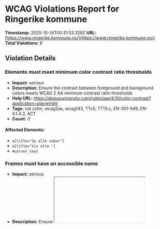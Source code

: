 # WCAG Violations Report for Ringerike kommune

**Timestamp:** 2025-10-14T00:31:53.328Z
**URL:** [https://www.ringerike.kommune.no/](https://www.ringerike.kommune.no/)
**Total Violations:** 6

## Violation Details

### Elements must meet minimum color contrast ratio thresholds

- **Impact:** serious
- **Description:** Ensure the contrast between foreground and background colors meets WCAG 2 AA minimum contrast ratio thresholds
- **Help URL:** https://dequeuniversity.com/rules/axe/4.10/color-contrast?application=playwright
- **Tags:** cat.color, wcag2aa, wcag143, TTv5, TT13.c, EN-301-549, EN-9.1.4.3, ACT
- **Count:** 3

#### Affected Elements:

- `a[title="Se alle saker"]`
- `a[title="Vis alle "]`
- `#corner_text`

### Frames must have an accessible name

- **Impact:** serious
- **Description:** Ensure <iframe> and <frame> elements have an accessible name
- **Help URL:** https://dequeuniversity.com/rules/axe/4.10/frame-title?application=playwright
- **Tags:** cat.text-alternatives, wcag2a, wcag412, section508, section508.22.i, TTv5, TT12.d, EN-301-549, EN-9.4.1.2
- **Count:** 1

#### Affected Elements:

- `#portalframe1`

### <html> element must have a lang attribute

- **Impact:** serious
- **Description:** Ensure every HTML document has a lang attribute
- **Help URL:** https://dequeuniversity.com/rules/axe/4.10/html-has-lang?application=playwright
- **Tags:** cat.language, wcag2a, wcag311, TTv5, TT11.a, EN-301-549, EN-9.3.1.1, ACT
- **Count:** 1

#### Affected Elements:

- `html`

### Images must have alternative text

- **Impact:** critical
- **Description:** Ensure <img> elements have alternative text or a role of none or presentation
- **Help URL:** https://dequeuniversity.com/rules/axe/4.10/image-alt?application=playwright
- **Tags:** cat.text-alternatives, wcag2a, wcag111, section508, section508.22.a, TTv5, TT7.a, TT7.b, EN-301-549, EN-9.1.1.1, ACT
- **Count:** 11

#### Affected Elements:

- `div[data-blockid="46"] > .ssp__panel__news-item:nth-child(1) > .ssp__panel__news-item-anchor > .ssp__panel__news-image-text > .row > .col-sm-5.pr-15.pr-sm-0 > .ssp__panel__news-image[data-responsiveimage="true"][width="204"]`
- `.ssp__panel__news-item:nth-child(2) > .ssp__panel__news-item-anchor > .ssp__panel__news-image-text > .row > .col-sm-5.pr-15.pr-sm-0 > .ssp__panel__news-image[data-responsiveimage="true"][width="204"]`
- `a[href$="vesterngata-stenges/"] > .ssp__panel__news-image-text > .row > .col-sm-5.pr-15.pr-sm-0 > .ssp__panel__news-image[data-responsiveimage="true"][width="204"]`
- `div[data-blockid="46"] > .ssp__panel__news-item:nth-child(4) > .ssp__panel__news-item-anchor > .ssp__panel__news-image-text > .row > .col-sm-5.pr-15.pr-sm-0 > .ssp__panel__news-image[data-responsiveimage="true"][width="204"]`
- `div[data-blockid="46"] > .ssp__panel__news-item:nth-child(5) > .ssp__panel__news-item-anchor > .ssp__panel__news-image-text > .row > .col-sm-5.pr-15.pr-sm-0 > .ssp__panel__news-image[data-responsiveimage="true"][width="204"]`
- `div[data-blockid="12423"] > .ssp__panel__news-item:nth-child(1) > .ssp__panel__news-item-anchor > .ssp__panel__news-image-text > .row > .col-sm-5.pr-15.pr-sm-0 > .ssp__panel__news-image[data-responsiveimage="true"][width="204"]`
- `div[data-blockid="12423"] > .ssp__panel__news-item:nth-child(3) > .ssp__panel__news-item-anchor > .ssp__panel__news-image-text > .row > .col-sm-5.pr-15.pr-sm-0 > .ssp__panel__news-image[data-responsiveimage="true"][width="204"]`
- `div[data-blockid="12423"] > .ssp__panel__news-item:nth-child(4) > .ssp__panel__news-item-anchor > .ssp__panel__news-image-text > .row > .col-sm-5.pr-15.pr-sm-0 > .ssp__panel__news-image[data-responsiveimage="true"][width="204"]`
- `div[data-blockid="12423"] > .ssp__panel__news-item:nth-child(5) > .ssp__panel__news-item-anchor > .ssp__panel__news-image-text > .row > .col-sm-5.pr-15.pr-sm-0 > .ssp__panel__news-image[data-responsiveimage="true"][width="204"]`
- `div[data-blockid="1301"] > .ssp__panel__news-item:nth-child(1) > .ssp__panel__news-item-anchor > .ssp__panel__news-image-text > .row > .col-sm-5.pr-15.pr-sm-0 > .ssp__panel__news-image[data-responsiveimage="true"][width="204"]`
- `.ssp__footer-wave`

### Form elements should have a visible label

- **Impact:** serious
- **Description:** Ensure that every form element has a visible label and is not solely labeled using hidden labels, or the title or aria-describedby attributes
- **Help URL:** https://dequeuniversity.com/rules/axe/4.10/label-title-only?application=playwright
- **Tags:** cat.forms, best-practice
- **Count:** 1

#### Affected Elements:

- `#search__input--id`

### All page content should be contained by landmarks

- **Impact:** moderate
- **Description:** Ensure all page content is contained by landmarks
- **Help URL:** https://dequeuniversity.com/rules/axe/4.10/region?application=playwright
- **Tags:** cat.keyboard, best-practice
- **Count:** 10

#### Affected Elements:

- `div:nth-child(8) > div:nth-child(1)`
- `div:nth-child(8) > div:nth-child(2)`
- `.ssp__panel--grey.ssp__panel.mb-30 > .ssp__panel__title`
- `.ssp__timespan`
- `#portalframe1, #container`
- `.mt-20`
- `.ssp__fluid-panel > div > div > div > .container > .row > .col-md-6.mb-30.col-xs-12:nth-child(2)`
- `.test-wrapper`
- `#vFact_audioFrame, #vfact_testaudio`
- `#vFact_audioFrame, h1`
